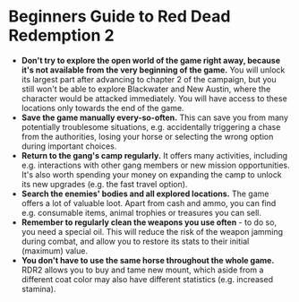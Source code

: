 # Beginners Guide to Red Dead Redemption 2

- **Don't try to explore the open world of the game right away, because it's not available from the very beginning of the game.** You will unlock its largest part after advancing to chapter 2 of the campaign, but you still won't be able to explore Blackwater and New Austin, where the character would be attacked immediately. You will have access to these locations only towards the end of the game.
- **Save the game manually every-so-often.** This can save you from many potentially troublesome situations, e.g. accidentally triggering a chase from the authorities, losing your horse or selecting the wrong option during important choices.
- **Return to the gang's camp regularly.** It offers many activities, including e.g. interactions with other gang members or new mission opportunities. It's also worth spending your money on expanding the camp to unlock its new upgrades (e.g. the fast travel option).
- **Search the enemies' bodies and all explored locations.** The game offers a lot of valuable loot. Apart from cash and ammo, you can find e.g. consumable items, animal trophies or treasures you can sell.
- **Remember to regularly clean the weapons you use often** - to do so, you need a special oil. This will reduce the risk of the weapon jamming during combat, and allow you to restore its stats to their initial (maximum) value.
- **You don't have to use the same horse throughout the whole game.** RDR2 allows you to buy and tame new mount, which aside from a different coat color may also have different statistics (e.g. increased stamina).
